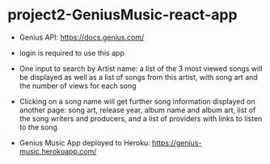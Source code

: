 # project2-GeniusMusic-react-app

- Genius API: https://docs.genius.com/

- login is required to use this app

- One input to search by Artist name: a list of the 3 most viewed songs will be displayed as well as a list of songs from this artist, with song art and the number of views for each song

- Clicking on a song name will get further song information displayed on another page: song art, release year, album name and album art, list of the song writers and producers, and a list of providers with links to listen to the song

- Genius Music App deployed to Heroku: https://genius-music.herokuapp.com/



